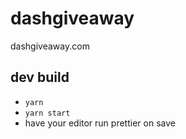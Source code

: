 # dashgiveaway

dashgiveaway.com

## dev build

* `yarn`
* `yarn start`
* have your editor run prettier on save
